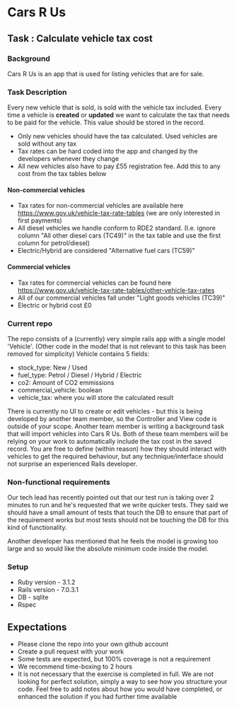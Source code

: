 # Cars R Us

## Task : Calculate vehicle tax cost

### Background
Cars R Us is an app that is used for listing vehicles that are for sale.


### Task Description
Every new vehicle that is sold, is sold with the vehicle tax included. Every time a vehicle is **created** or **updated** we 
want to calculate the tax that needs to be paid for the vehicle. This value should be stored in the 
record.

* Only new vehicles should have the tax calculated. Used vehicles are sold without any tax
* Tax rates can be hard coded into the app and changed by the developers whenever they change
* All new vehicles also have to pay £55 registration fee. Add this to any cost from the tax tables below
#### Non-commercial vehicles
* Tax rates for non-commercial vehicles are available here https://www.gov.uk/vehicle-tax-rate-tables (we are only interested in first payments)
* All diesel vehicles we handle conform to RDE2 standard. (I.e. ignore column "All other diesel cars (TC49)" in the tax table and use the first column for petrol/diesel)
* Electric/Hybrid are considered "Alternative fuel cars (TC59)"
#### Commercial vehicles
* Tax rates for commercial vehicles can be found here https://www.gov.uk/vehicle-tax-rate-tables/other-vehicle-tax-rates
* All of our commercial vehicles fall under "Light goods vehicles (TC39)"
* Electric or hybrid cost £0


### Current repo 
The repo consists of a (currently) very simple rails app with a single model 'Vehicle'.
(Other code in the model that is not relevant to this task has been removed for simplicity)
Vehicle contains 5 fields:
* stock_type: New / Used
* fuel_type: Petrol / Diesel / Hybrid / Electric
* co2: Amount of CO2 emmissions
* commercial_vehicle: boolean
* vehicle_tax: where you will store the calculated result

There is currently no UI to create or edit vehicles - but this is being developed by another team member, so the 
Controller and View code is outside of your scope.
Another team member is writing a background task that will import vehicles into Cars R Us.
Both of these team members will be relying on your work to automatically include the tax cost in the saved record. You are free to define (within reason)
how they should interact with vehicles to get the required behaviour, but any technique/interface should not surprise an experienced Rails developer.
 

### Non-functional requirements
Our tech lead has recently pointed out that our test run is taking over 2 minutes to run and he's requested that we 
write quicker tests. They said we should have a small amount of tests that touch the DB to ensure that part of the requirement works 
but most tests should not be touching the DB for this kind of functionality.

Another developer has mentioned that he feels the model is growing too large and so would like the absolute minimum code
inside the model.

### Setup

* Ruby version - 3.1.2
* Rails version - 7.0.3.1
* DB - sqlite
* Rspec

## Expectations
* Please clone the repo into your own github account
* Create a pull request with your work
* Some tests are expected, but 100% coverage is not a requirement
* We recommend time-boxing to 2 hours
* It is not necessary that the exercise is completed in full. We are not looking for perfect solution, simply a way to 
see how you structure your code. Feel free to add notes about how you would have completed, or enhanced the solution if
you had further time available
